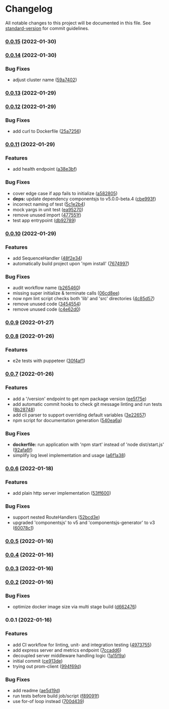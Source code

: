 # Changelog

All notable changes to this project will be documented in this file. See [standard-version](https://github.com/conventional-changelog/standard-version) for commit guidelines.

### [0.0.15](https://github.com/iotakingdoms/auth/compare/v0.0.14...v0.0.15) (2022-01-30)

### [0.0.14](https://github.com/iotakingdoms/auth/compare/v0.0.13...v0.0.14) (2022-01-30)


### Bug Fixes

* adjust cluster name ([59a7402](https://github.com/iotakingdoms/auth/commit/59a74023c4b490f0b2cb691ef033731387ca2467))

### [0.0.13](https://github.com/iotakingdoms/auth/compare/v0.0.12...v0.0.13) (2022-01-29)

### [0.0.12](https://github.com/iotakingdoms/auth/compare/v0.0.11...v0.0.12) (2022-01-29)


### Bug Fixes

* add curl to Dockerfile ([25a7256](https://github.com/iotakingdoms/auth/commit/25a7256db90330194daa17bda20114ac182d4e8a))

### [0.0.11](https://github.com/iotakingdoms/auth/compare/v0.0.10...v0.0.11) (2022-01-29)


### Features

* add health endpoint ([a38e3bf](https://github.com/iotakingdoms/auth/commit/a38e3bfceada1cc4085dbe0bfb4d6a2cb7967fd5))


### Bug Fixes

* cover edge case if app fails to initialize ([a582805](https://github.com/iotakingdoms/auth/commit/a5828055e0448d079ecdf8aea5aff9730b9e3532))
* **deps:** update dependency componentsjs to v5.0.0-beta.4 ([cbe993f](https://github.com/iotakingdoms/auth/commit/cbe993f84109d4a785e3e3ebf49b0f06f5b6a4c1))
* incorrect naming of test ([5c1e2b4](https://github.com/iotakingdoms/auth/commit/5c1e2b421b07d8ffabaed6f7a1811e0b90763c63))
* mock yargs in unit test ([ea95270](https://github.com/iotakingdoms/auth/commit/ea952700e6ea4371f184f43025029ab982a18ff7))
* remove unused import ([477551f](https://github.com/iotakingdoms/auth/commit/477551f74867480b53b766677cddce542d12b4e6))
* test app entrypoint ([db92789](https://github.com/iotakingdoms/auth/commit/db92789820f38b659b3b728182bbb58fb75a424e))

### [0.0.10](https://github.com/iotakingdoms/auth/compare/v0.0.9...v0.0.10) (2022-01-29)


### Features

* add SequenceHandler ([48f2e34](https://github.com/iotakingdoms/auth/commit/48f2e3467a10a32f7f8b30a28d499bbc4e56cc41))
* automatically build project upon 'npm install' ([7674997](https://github.com/iotakingdoms/auth/commit/76749972c76f013fcf36874e0a501e7e63bbe30e))


### Bug Fixes

* audit workflow name ([b265460](https://github.com/iotakingdoms/auth/commit/b2654604f454a910b8cc63dfc8ada57f35b1c263))
* missing super initialize & terminate calls ([06cd8ee](https://github.com/iotakingdoms/auth/commit/06cd8ee6f1f701e0f8463562f6e7c58a1262ecdb))
* now npm lint script checks both 'lib' and 'src' directories ([4c85d57](https://github.com/iotakingdoms/auth/commit/4c85d5741fc451a665fb50a7b05f6ac5acdd6118))
* remove unused code ([3454554](https://github.com/iotakingdoms/auth/commit/3454554139dcb80048895ee5a43d84d9cf082434))
* remove unused code ([c4e62d0](https://github.com/iotakingdoms/auth/commit/c4e62d0cad681b148c204c94ef04abce20fe4f2d))

### [0.0.9](https://github.com/iotakingdoms/auth/compare/v0.0.8...v0.0.9) (2022-01-27)

### [0.0.8](https://github.com/iotakingdoms/auth/compare/v0.0.7...v0.0.8) (2022-01-26)


### Features

* e2e tests with puppeteer ([30f4af1](https://github.com/iotakingdoms/auth/commit/30f4af171f198a3388d47a0dfa7a1587e033800c))

### [0.0.7](https://github.com/iotakingdoms/auth/compare/v0.0.6...v0.0.7) (2022-01-26)


### Features

* add a '/version' endpoint to get npm package version ([ee5f75e](https://github.com/iotakingdoms/auth/commit/ee5f75ed8a809dc61534048ecbbe54f11b36d4d7))
* add automatic commit hooks to check git message linting and run tests ([8b28748](https://github.com/iotakingdoms/auth/commit/8b28748e7ee75659e78fb7827b1b7e50183244c5))
* add cli parser to support overriding default variables ([3e22657](https://github.com/iotakingdoms/auth/commit/3e2265713c8ac106420e061a91bb582a1b761d04))
* npm script for documentation generation ([540ea6a](https://github.com/iotakingdoms/auth/commit/540ea6a8f6983c7467cbffc06f7dcd2e683c75ab))


### Bug Fixes

* **dockerfile:** run application with 'npm start' instead of 'node dist/start.js' ([92afa6f](https://github.com/iotakingdoms/auth/commit/92afa6f64103c346d173ee670972dd056d57e229))
* simplify log level implementation and usage ([a6f1a38](https://github.com/iotakingdoms/auth/commit/a6f1a3879ba9a4b16895a32c99f99f8fa0ee872d))

### [0.0.6](https://github.com/iotakingdoms/auth/compare/v0.0.5...v0.0.6) (2022-01-18)


### Features

* add plain http server implementation ([53ff600](https://github.com/iotakingdoms/auth/commit/53ff6005970cbb670725d15b86a2923afb5a135d))


### Bug Fixes

* support nested RouteHandlers ([52bcd3e](https://github.com/iotakingdoms/auth/commit/52bcd3e0220b8c0d1d04485f9ea4a876126d0a7d))
* upgraded 'componentsjs' to v5 and 'componentsjs-generator' to v3 ([60078c1](https://github.com/iotakingdoms/auth/commit/60078c1c4e235b938969e6b6fa524b5f25c9ef26))

### [0.0.5](https://github.com/iotakingdoms/auth/compare/v0.0.4...v0.0.5) (2022-01-16)

### [0.0.4](https://github.com/iotakingdoms/auth/compare/v0.0.3...v0.0.4) (2022-01-16)

### [0.0.3](https://github.com/iotakingdoms/auth/compare/v0.0.2...v0.0.3) (2022-01-16)

### [0.0.2](https://github.com/iotakingdoms/auth/compare/v0.0.1...v0.0.2) (2022-01-16)


### Bug Fixes

* optimize docker image size via multi stage build ([d662476](https://github.com/iotakingdoms/auth/commit/d6624763470da9919dce456e86a27033aa6ded56))

### 0.0.1 (2022-01-16)


### Features

* add CI workflow for linting, unit- and integration testing ([4973755](https://github.com/iotakingdoms/auth/commit/497375597a1f9cd38b6a19e993cdf961b8344b1e))
* add express server and metrics endpoint ([7ccadd6](https://github.com/iotakingdoms/auth/commit/7ccadd626d20aecd44dcbc04ca9fba599fa566e7))
* decoupled server middleware handling logic ([1a15f9a](https://github.com/iotakingdoms/auth/commit/1a15f9a759a6229fdc0ad6d16ec171a69d4267c2))
* initial commit ([ce913de](https://github.com/iotakingdoms/auth/commit/ce913de81dcbfcbdd9f5e7774a8e82eea38fc626))
* trying out prom-client ([994f69d](https://github.com/iotakingdoms/auth/commit/994f69dcc7f0699aeae94a34beb60be2e0b10063))


### Bug Fixes

* add readme ([ae5d19d](https://github.com/iotakingdoms/auth/commit/ae5d19d1cecff3318d99a09fbb8063d53498aad0))
* run tests before build job/script ([f89091f](https://github.com/iotakingdoms/auth/commit/f89091f0bca3b6e1c07ffc10bbea049a31a3273b))
* use for-of loop instead ([700d439](https://github.com/iotakingdoms/auth/commit/700d439aacb5f0c143130e88676b08706b3b370e))
